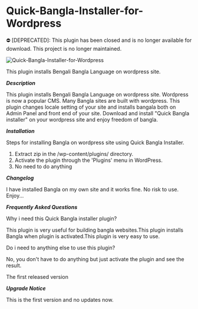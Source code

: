 # Quick-Bangla-Installer-for-Wordpress
:no_entry: [DEPRECATED]: This plugin has been closed and is no longer available for download. This project is no longer maintained.

![Quick-Bangla-Installer-for-Wordpress](https://plugins.trac.wordpress.org/export/1979862/quick-bangla-installer/assets/banner-772x250.jpg)


This plugin installs Bengali Bangla Language on wordpress site.


***Description***


This plugin installs Bengali Bangla Language on wordpress site.
Wordpress is now a popular CMS. Many Bangla sites are built with wordpress. 
This plugin changes locale setting of your site and
installs bangala both on Admin Panel and front end of your site.
Download and install "Quick Bangla installer" on your wordpress site
and enjoy freedom of bangla.


***Installation***


Steps for installing Bangla on wordpress site using Quick Bangla Installer.
1. Extract zip in the /wp-content/plugins/ directory.
2. Activate the plugin through the 'Plugins' menu in WordPress.
3. No need to do anything

***Changelog***


I have installed Bangla on my own site and it works fine. No risk to use. Enjoy...


***Frequently Asked Questions***


Why i need this Quick Bangla installer plugin?


This plugin is very useful for building bangla websites.This plugin  installs Bangla when plugin is activated.This plugin is very easy to use.


Do i need to anything else to use this plugin?


No, you don't have to do anything but just activate the plugin and see the result. 


The first released version

***Upgrade Notice***


This is the first version and no updates now.
